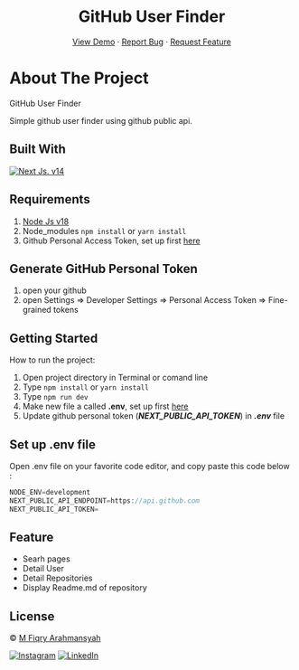 <h1 align='center'>GitHub User Finder</h1>
  <p align="center">
    <a href="">View Demo</a>
    ·
    <a href="">Report Bug</a>
    ·
    <a href="">Request Feature</a>
  </p>

# About The Project

GitHub User Finder

Simple github user finder using github public api.

## Built With

[![Next Js. v14](https://img.shields.io/badge/nextjs-%23000000.svg?style=for-the-badge&logo=next.js&logoColor=white)](https://nextjs.org/docs)

## Requirements

1. <a href="https://nodejs.org/en/download/">Node Js v18</a>
2. Node_modules `npm install` or `yarn install`
3. Github Personal Access Token, set up first [here](#github-personal-token)

## Generate GitHub Personal Token

1. open your github
2. open Settings => Developer Settings => Personal Access Token => Fine-grained tokens

## Getting Started

How to run the project:

1. Open project directory in Terminal or comand line
2. Type `npm install` or `yarn install`
3. Type `npm run dev`
4. Make new file a called **.env**, set up first [here](#set-up-env-file)
5. Update github personal token (**_NEXT_PUBLIC_API_TOKEN_**) in **_.env_** file

## Set up .env file

Open .env file on your favorite code editor, and copy paste this code below :

```js
NODE_ENV=development
NEXT_PUBLIC_API_ENDPOINT=https://api.github.com
NEXT_PUBLIC_API_TOKEN=
```

## Feature

<ul>
  <li>Searh pages</li>
  <li>Detail User</li>
  <li>Detail Repositories</li>
  <li>Display Readme.md of repository</li>
</ul>

## License

© [M Fiqry Arahmansyah](https://www.instagram.com/xfiqryx/)

[![Instagram](https://img.shields.io/badge/xfiqryx-%23E4405F.svg?style=for-the-badge&logo=Instagram&logoColor=white)](https://instagram.com/xfiqryx) [![LinkedIn](https://img.shields.io/badge/linkedin-%230077B5.svg?style=for-the-badge&logo=linkedin&logoColor=white)](https://linkedin.com/in/fiqry-arahmansyah)
